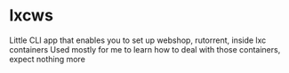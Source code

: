 # lxcws
Little CLI app that enables you to set up webshop, rutorrent, inside lxc containers
Used mostly for me to learn how to deal with those containers, expect nothing more
